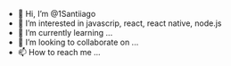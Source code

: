 - 👋 Hi, I’m @1Santiiago
- 👀 I’m interested in javascrip, react, react native, node.js
- 🌱 I’m currently learning ...
- 💞️ I’m looking to collaborate on ...
- 📫 How to reach me ...

<!---
1Santiiago/1Santiiago is a ✨ special ✨ repository because its `README.md` (this file) appears on your GitHub profile.
You can click the Preview link to take a look at your changes.
--->
